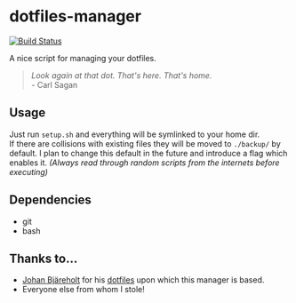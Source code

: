 dotfiles-manager
================

[![Build Status](https://travis-ci.org/ErikBjare/dotfiles-manager.svg)](https://travis-ci.org/ErikBjare/dotfiles-manager)

A nice script for managing your dotfiles.

> *Look again at that dot. That's here. That's home.*  
> \- Carl Sagan


## Usage
Just run `setup.sh` and everything will be symlinked to your home dir.  
If there are collisions with existing files they will be moved to `./backup/` by default. 
I plan to change this default in the future and introduce a flag which enables it. 
*(Always read through random scripts from the internets before executing)*


## Dependencies

 - git
 - bash


## Thanks to...
 - [Johan Bjäreholt](https://github.com/johan-bjareholt/) for his [dotfiles](https://github.com/johan-bjareholt/linux-configs) upon which this manager is based.
 - Everyone else from whom I stole!
